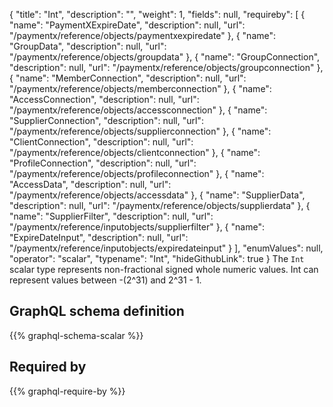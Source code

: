 {
  "title": "Int",
  "description": "",
  "weight": 1,
  "fields": null,
  "requireby": [
    {
      "name": "PaymentXExpireDate",
      "description": null,
      "url": "/paymentx/reference/objects/paymentxexpiredate"
    },
    {
      "name": "GroupData",
      "description": null,
      "url": "/paymentx/reference/objects/groupdata"
    },
    {
      "name": "GroupConnection",
      "description": null,
      "url": "/paymentx/reference/objects/groupconnection"
    },
    {
      "name": "MemberConnection",
      "description": null,
      "url": "/paymentx/reference/objects/memberconnection"
    },
    {
      "name": "AccessConnection",
      "description": null,
      "url": "/paymentx/reference/objects/accessconnection"
    },
    {
      "name": "SupplierConnection",
      "description": null,
      "url": "/paymentx/reference/objects/supplierconnection"
    },
    {
      "name": "ClientConnection",
      "description": null,
      "url": "/paymentx/reference/objects/clientconnection"
    },
    {
      "name": "ProfileConnection",
      "description": null,
      "url": "/paymentx/reference/objects/profileconnection"
    },
    {
      "name": "AccessData",
      "description": null,
      "url": "/paymentx/reference/objects/accessdata"
    },
    {
      "name": "SupplierData",
      "description": null,
      "url": "/paymentx/reference/objects/supplierdata"
    },
    {
      "name": "SupplierFilter",
      "description": null,
      "url": "/paymentx/reference/inputobjects/supplierfilter"
    },
    {
      "name": "ExpireDateInput",
      "description": null,
      "url": "/paymentx/reference/inputobjects/expiredateinput"
    }
  ],
  "enumValues": null,
  "operator": "scalar",
  "typename": "Int",
  "hideGithubLink": true
}
The `Int` scalar type represents non-fractional signed whole numeric values. Int can represent values between -(2^31) and 2^31 - 1. 
## GraphQL schema definition

{{% graphql-schema-scalar %}}

## Required by

{{% graphql-require-by %}}
